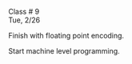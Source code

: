 <div class="lecture1">

<div class="column_date">
<p markdown="block">

Class # 9 <br>
Tue, 2/26  

</p>
</div>

<div class="column_materials">
<p markdown="block">

Finish with floating point encoding.

Start machine level programming.


</p>
</div>

<div class="column_assign">
<p markdown="block">




</p>
</div>

</div>
